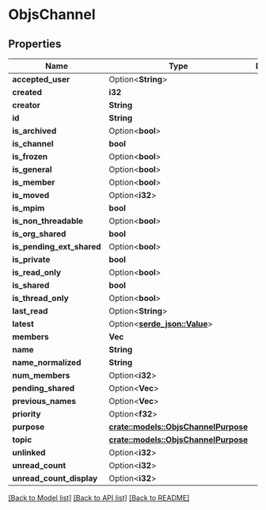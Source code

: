 # ObjsChannel

## Properties

Name | Type | Description | Notes
------------ | ------------- | ------------- | -------------
**accepted_user** | Option<**String**> |  | [optional]
**created** | **i32** |  | 
**creator** | **String** |  | 
**id** | **String** |  | 
**is_archived** | Option<**bool**> |  | [optional]
**is_channel** | **bool** |  | 
**is_frozen** | Option<**bool**> |  | [optional]
**is_general** | Option<**bool**> |  | [optional]
**is_member** | Option<**bool**> |  | [optional]
**is_moved** | Option<**i32**> |  | [optional]
**is_mpim** | **bool** |  | 
**is_non_threadable** | Option<**bool**> |  | [optional]
**is_org_shared** | **bool** |  | 
**is_pending_ext_shared** | Option<**bool**> |  | [optional]
**is_private** | **bool** |  | 
**is_read_only** | Option<**bool**> |  | [optional]
**is_shared** | **bool** |  | 
**is_thread_only** | Option<**bool**> |  | [optional]
**last_read** | Option<**String**> |  | [optional]
**latest** | Option<[**serde_json::Value**](.md)> |  | [optional]
**members** | **Vec<String>** |  | 
**name** | **String** |  | 
**name_normalized** | **String** |  | 
**num_members** | Option<**i32**> |  | [optional]
**pending_shared** | Option<**Vec<String>**> |  | [optional]
**previous_names** | Option<**Vec<String>**> |  | [optional]
**priority** | Option<**f32**> |  | [optional]
**purpose** | [**crate::models::ObjsChannelPurpose**](objs_channel_purpose.md) |  | 
**topic** | [**crate::models::ObjsChannelPurpose**](objs_channel_purpose.md) |  | 
**unlinked** | Option<**i32**> |  | [optional]
**unread_count** | Option<**i32**> |  | [optional]
**unread_count_display** | Option<**i32**> |  | [optional]

[[Back to Model list]](../README.md#documentation-for-models) [[Back to API list]](../README.md#documentation-for-api-endpoints) [[Back to README]](../README.md)


